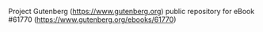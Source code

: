 Project Gutenberg (https://www.gutenberg.org) public repository for eBook #61770 (https://www.gutenberg.org/ebooks/61770)
